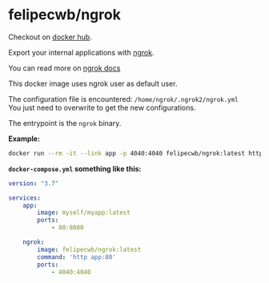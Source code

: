 # felipecwb/ngrok

Checkout on [docker hub](https://hub.docker.com/r/felipecwb/ngrok).  

Export your internal applications with [ngrok](https://ngrok.com).  

You can read more on [ngrok docs](https://ngrok.com/docs)  

This docker image uses ngrok user as default user.  

The configuration file is encountered: `/home/ngrok/.ngrok2/ngrok.yml`  
You just need to overwrite to get the new configurations.  

The entrypoint is the `ngrok` binary.  


**Example:**  
```sh
docker run --rm -it --link app -p 4040:4040 felipecwb/ngrok:latest http app:80
```


**`docker-compose.yml` something like this:**  
```yml
version: "3.7"

services:
    app:
        image: myself/myapp:latest
        ports:
            - 80:8080

    ngrok:
        image: felipecwb/ngrok:latest
        command: 'http app:80'
        ports:
            - 4040:4040
```

